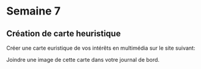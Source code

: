 # Semaine 7 
## Création de carte heuristique
Créer une carte euristique de vos intérêts en multimédia sur le site suivant:   

Joindre une image de cette carte dans votre journal de bord. 
